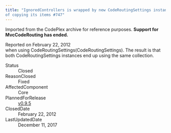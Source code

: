 ```yaml
---
title: "IgnoredControllers is wrapped by new CodeRoutingSettings instance instead
of copying its items #747"
---
```

<div class="note">
   <p>
      Imported from the CodePlex archive for reference purposes. <b>Support for MvcCodeRouting has ended.</b></p>
</div>
<div class="issue-report">
   <div class="issue-header">Reported on 
      <time datetime="2012-02-22T19:07:38.51-08:00" title="2012-02-22T19:07:38.51-08:00">February 22, 2012</time>
   </div>
   <div class="issue-message" markdown="1">when using CodeRoutingSettings(CodeRoutingSettings). The result is that both CodeRoutingSettings instances end up using the same collection.
      
   </div>
   <div class="issue-footer">
      <dl>
         <dt>Status</dt>
         <dd>Closed</dd>
         <dt>ReasonClosed</dt>
         <dd>Fixed</dd>
         <dt>AffectedComponent</dt>
         <dd>Core</dd>
         <dt>PlannedForRelease</dt>
         <dd><a href="https://github.com/maxtoroq/MvcCodeRouting/releases/tag/v0.9.5">v0.9.5</a></dd>
         <dt>ClosedDate</dt>
         <dd>
            <time datetime="2012-02-22T19:29:23.61-08:00" title="2012-02-22T19:29:23.61-08:00">February 22, 2012</time>
         </dd>
         <dt>LastUpdatedDate</dt>
         <dd>
            <time datetime="2017-12-11T02:15:56.247-08:00" title="2017-12-11T02:15:56.247-08:00">December 11, 2017</time>
         </dd>
      </dl>
   </div>
</div>